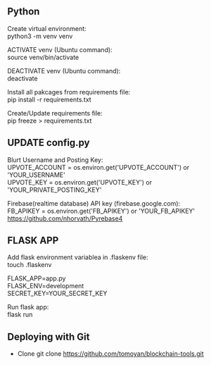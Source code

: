 ## Python  
Create virtual environment:  
python3 -m venv venv  

ACTIVATE venv (Ubuntu command):  
source venv/bin/activate  

DEACTIVATE venv (Ubuntu command):  
deactivate  

Install all pakcages from requirements file:  
pip install -r requirements.txt  

Create/Update requirements file:  
pip freeze > requirements.txt  

## UPDATE config.py  
Blurt Username and Posting Key:  
UPVOTE_ACCOUNT = os.environ.get('UPVOTE_ACCOUNT') or 'YOUR_USERNAME'  
UPVOTE_KEY = os.environ.get('UPVOTE_KEY') or 'YOUR_PRIVATE_POSTING_KEY'  

Firebase(realtime database) API key (firebase.google.com):  
FB_APIKEY = os.environ.get('FB_APIKEY') or 'YOUR_FB_APIKEY'  
https://github.com/nhorvath/Pyrebase4  

## FLASK APP  
Add flask environment variablea in .flaskenv file:  
touch .flaskenv  

FLASK_APP=app.py  
FLASK_ENV=development  
SECRET_KEY=YOUR_SECRET_KEY  

Run flask app:  
flask run  

## Deploying with Git
* Clone
git clone https://github.com/tomoyan/blockchain-tools.git
